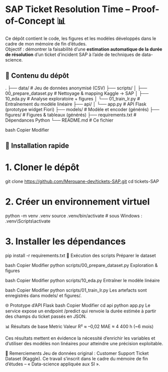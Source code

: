# SAP Ticket Resolution Time – Proof-of-Concept 📊

Ce dépôt contient le code, les figures et les modèles développés dans le cadre de mon mémoire de fin d’études.  
Objectif : démontrer la faisabilité d’une **estimation automatique de la durée de résolution** d’un ticket d’incident SAP à l’aide de techniques de data-science.

## 💾 Contenu du dépôt

.
├── data/ # Jeu de données anonymisé (CSV)
├── scripts/
│ ├── 00_prepare_dataset.py # Nettoyage & mapping Kaggle → SAP
│ ├── 10_eda.py # Analyse exploratoire + figures
│ └── 01_train_lr.py # Entraînement du modèle linéaire
├── api/
│ └── app.py # API Flask (prototype widget Fiori)
├── models/ # Modèle et encoder (générés)
├── figures/ # Figures & tableaux (générés)
├── requirements.txt # Dépendances Python
└── README.md # Ce fichier

bash
Copier
Modifier

## 🚀 Installation rapide

 
# 1. Cloner le dépôt
git clone https://github.com/Merouane-dev/tickets-SAP.git
cd tickets-SAP

# 2. Créer un environnement virtuel
python -m venv .venv
source .venv/bin/activate   # sous Windows : .venv\\Scripts\\activate

# 3. Installer les dépendances
pip install -r requirements.txt
🏃 Exécution des scripts
Préparer le dataset

bash
Copier
Modifier
python scripts/00_prepare_dataset.py
Exploration & figures

bash
Copier
Modifier
python scripts/10_eda.py
Entraîner le modèle linéaire

bash
Copier
Modifier
python scripts/01_train_lr.py
Les artefacts sont enregistrés dans models/ et figures/.

🌐 Prototype d’API Flask
bash
Copier
Modifier
cd api
python app.py
Le service expose un endpoint /predict qui renvoie la durée estimée à partir des champs du ticket passés en JSON.

📊 Résultats de base
Metric	Valeur
R²	≈ –0,02
MAE	≈ 4 400 h (~6 mois)

Ces résultats mettent en évidence la nécessité d’enrichir les variables et d’utiliser des modèles non linéaires pour atteindre une précision exploitable.


🙏 Remerciements
Jeu de données original : Customer Support Ticket Dataset (Kaggle).
Ce travail s’inscrit dans le cadre du mémoire de fin d’études –  « Data-science appliquée aux SI ».
